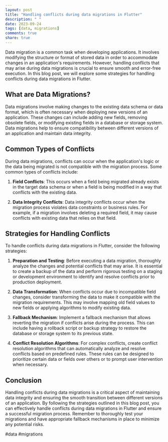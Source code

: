 ```yaml
---
layout: post
title: "Handling conflicts during data migrations in Flutter"
description: " "
date: 2023-09-24
tags: [data, migrations]
comments: true
share: true
---
```


Data migration is a common task when developing applications. It involves modifying the structure or format of stored data in order to accommodate changes in an application's requirements. However, handling conflicts that may arise during data migrations is crucial to ensure smooth and error-free execution. In this blog post, we will explore some strategies for handling conflicts during data migrations in Flutter.

## What are Data Migrations?

Data migrations involve making changes to the existing data schema or data format, which is often necessary when deploying new versions of an application. These changes can include adding new fields, removing obsolete fields, or modifying existing fields in a database or storage system. Data migrations help to ensure compatibility between different versions of an application and maintain data integrity.

## Common Types of Conflicts

During data migrations, conflicts can occur when the application's logic or the data being migrated is not compatible with the migration process. Some common types of conflicts include:

1. **Field Conflicts**: This occurs when a field being migrated already exists in the target data schema or when a field is being modified in a way that conflicts with the existing data.

2. **Data Integrity Conflicts**: Data integrity conflicts occur when the migration process violates data constraints or business rules. For example, if a migration involves deleting a required field, it may cause conflicts with existing data that relies on that field.

## Strategies for Handling Conflicts

To handle conflicts during data migrations in Flutter, consider the following strategies:

1. **Preparation and Testing**: Before executing a data migration, thoroughly analyze the changes and potential conflicts that may arise. It is essential to create a backup of the data and perform rigorous testing on a staging or development environment to identify and resolve conflicts prior to production deployment.

2. **Data Transformation**: When conflicts occur due to incompatible field changes, consider transforming the data to make it compatible with the migration requirements. This may involve mapping old field values to new fields or applying algorithms to modify existing data.

3. **Fallback Mechanism**: Implement a fallback mechanism that allows reverting the migration if conflicts arise during the process. This can include having a rollback script or backup strategy to restore the database or storage system to its previous state.

4. **Conflict Resolution Algorithms**: For complex conflicts, create conflict resolution algorithms that can automatically analyze and resolve conflicts based on predefined rules. These rules can be designed to prioritize certain data or fields over others or to prompt user intervention when necessary.

## Conclusion

Handling conflicts during data migrations is a critical aspect of maintaining data integrity and ensuring the smooth transition between different versions of an application. By following the strategies outlined in this blog post, you can effectively handle conflicts during data migrations in Flutter and ensure a successful migration process. Remember to thoroughly test your migrations and have appropriate fallback mechanisms in place to minimize any potential risks.

#data #migrations